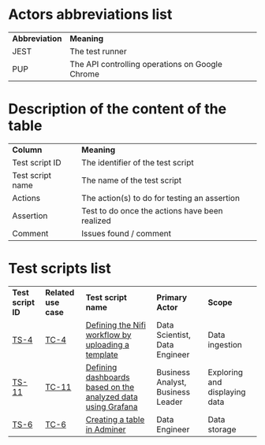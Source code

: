 # Actors abbreviations list
<table>
  <tr>
   <td><strong>Abbreviation</strong>
   </td>
   <td><strong>Meaning</strong>
   </td>
  </tr>
  <tr>
   <td>JEST
   </td>
   <td>The test runner
   </td>
  </tr>
  <tr>
   <td>PUP
   </td>
   <td>The API controlling operations on Google Chrome
   </td>
  </tr>
</table>

# Description of the content of the table
<table>
  <tr>
   <td><strong>Column</strong>
   </td>
   <td><strong>Meaning</strong>
   </td>
  </tr>
  <tr>
   <td>Test script ID
   </td>
   <td>The identifier of the test script 
   </td>
  </tr>
  <tr>
   <td>Test script name 
   </td>
   <td>The name of the test script 
   </td>
  </tr>
  <tr>
   <td>Actions 
   </td>
   <td>The action(s) to do for testing an assertion 
   </td>
  </tr>
  <tr>
   <td>Assertion
   </td>
   <td>Test to do once the actions have been realized 
   </td>
  </tr>
  <tr>
   <td>Comment
   </td>
   <td>Issues found / comment
   </td>
  </tr>
</table>

# Test scripts list
<table>
  <tr>
   <td><strong>Test script ID</strong>
   </td>
   <td><strong>Related use case</strong>
   </td>
   <td><strong>Test script name</strong>
   </td>
   <td><strong>Primary Actor</strong>
   </td>
   <td><strong>Scope</strong>
   </td>
  </tr>
  <tr>
   <td><a href="../__tests__/2-nifi.test.js" title="TS-4">TS-4</a>
   </td>
   <td><a href="./cockburns/TC-4.md" title="TC-4">TC-4</a>
   </td>
   <td><a href="./test-scripts/TS-4.md">Defining the Nifi workflow by uploading a template</a>
   </td>
   <td>Data Scientist, Data Engineer
   </td>
   <td>Data ingestion
   </td>
  </tr>
  <tr>
   <td><a href="../__tests__/3-grafana.test.js" title="TS-11">TS-11</a>
   </td>
   <td><a href="./cockburns/TC-11.md" title="TC-11">TC-11</a>
   </td>
   <td> <a href="./test-scripts/TS-11.md">Defining dashboards based on the analyzed data using Grafana</a≥
   </td>
   <td>Business Analyst, Business Leader
   </td>
   <td>Exploring and  displaying data
   </td>
  </tr>
  <tr>
   <td><a href="../__tests__/1-adminer.test.js" title="TS-6">TS-6</a>
   </td>
   <td><a href="./cockburns/TC-6.md">TC-6</a≥
   </td>
   <td><a href="./test-scripts/TS-6.md">Creating a table in Adminer</a≥ 
   </td>
   <td>Data Engineer
   </td>
   <td>Data storage
   </td>
  </tr>
</table>
